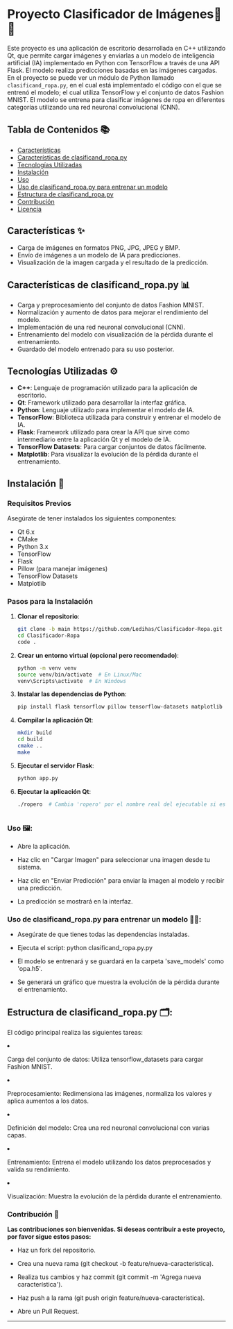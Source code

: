 
# Proyecto Clasificador de Imágenes🧥👗

<p>

Este proyecto es una aplicación de escritorio desarrollada en C++ utilizando Qt, que permite cargar imágenes y enviarlas a un modelo de inteligencia artificial (IA) implementado en Python con TensorFlow a través de una API Flask. El modelo realiza predicciones basadas en las imágenes cargadas. En el proyecto se puede ver un módulo de Python llamado `clasificand_ropa.py`, en el cual está implementado el código con el que se entrenó el modelo; el cual utiliza TensorFlow y el conjunto de datos Fashion MNIST. El modelo se entrena para clasificar imágenes de ropa en diferentes categorías utilizando una red neuronal convolucional (CNN).

</p>

## Tabla de Contenidos 📚

- [Características](#características-)
- [Características de clasificand_ropa.py](#características-de-clasificand_ropapy-)
- [Tecnologías Utilizadas](#tecnologías-utilizadas-)
- [Instalación](#instalación-)
- [Uso](#uso-)
- [Uso de clasificand_ropa.py para entrenar un modelo](#uso-de-clasificand_ropapy-para-entrenar-un-modelo-)
- [Estructura de clasificand_ropa.py](#estructura-de-clasificand_ropapy-)
- [Contribución](#contribución-)
- [Licencia](#licencia-)

## Características ✨

- Carga de imágenes en formatos PNG, JPG, JPEG y BMP.
- Envío de imágenes a un modelo de IA para predicciones.
- Visualización de la imagen cargada y el resultado de la predicción.


## Características de clasificand_ropa.py 📊

- Carga y preprocesamiento del conjunto de datos Fashion MNIST.
- Normalización y aumento de datos para mejorar el rendimiento del modelo.
- Implementación de una red neuronal convolucional (CNN).
- Entrenamiento del modelo con visualización de la pérdida durante el entrenamiento.
- Guardado del modelo entrenado para su uso posterior.

## Tecnologías Utilizadas ⚙️

- **C++**: Lenguaje de programación utilizado para la aplicación de escritorio.
- **Qt**: Framework utilizado para desarrollar la interfaz gráfica.
- **Python**: Lenguaje utilizado para implementar el modelo de IA.
- **TensorFlow**: Biblioteca utilizada para construir y entrenar el modelo de IA.
- **Flask**: Framework utilizado para crear la API que sirve como intermediario entre la aplicación Qt y el modelo de IA.
- **TensorFlow Datasets**: Para cargar conjuntos de datos fácilmente.
- **Matplotlib**: Para visualizar la evolución de la pérdida durante el entrenamiento.

## Instalación 🚀

### Requisitos Previos

Asegúrate de tener instalados los siguientes componentes:

- Qt 6.x
- CMake
- Python 3.x
- TensorFlow
- Flask
- Pillow (para manejar imágenes)
- TensorFlow Datasets
- Matplotlib

### Pasos para la Instalación

1. **Clonar el repositorio**:
   ```bash
   git clone -b main https://github.com/Ledihas/Clasificador-Ropa.git
   cd Clasificador-Ropa
   code .
   
   
2. **Crear un entorno virtual (opcional pero recomendado)**:

      ```bash
      python -m venv venv
      source venv/bin/activate  # En Linux/Mac
      venv\Scripts\activate  # En Windows

3. **Instalar las dependencias de Python**:

    ```bash 
    pip install flask tensorflow pillow tensorflow-datasets matplotlib

    
4. **Compilar la aplicación Qt**:

    ```bash    
    mkdir build
    cd build
    cmake ..
    make

5. **Ejecutar el servidor Flask**:
    ```bash
    python app.py


6. **Ejecutar la aplicación Qt**:
    ```bash
    ./ropero  # Cambia 'ropero' por el nombre real del ejecutable si es diferente.



### Uso 🖼️:
<ul>
    <li><p>Abre la aplicación.</p></li>
    <li><p>Haz clic en "Cargar Imagen" para seleccionar una imagen desde tu sistema.</p></li>
    <li><p>Haz clic en "Enviar Predicción" para enviar la imagen al modelo y recibir una predicción.</p></li>
    <li><p>La predicción se mostrará en la interfaz.</p></li>
</ul>

### Uso de clasificand_ropa.py para entrenar un modelo 🏋️‍♂️:
<ul>
    <li><p>Asegúrate de que tienes todas las dependencias instaladas.</p></li>
    <li><p>Ejecuta el script: python clasificand_ropa.py.py</p></li>
    <li><p>El modelo se entrenará y se guardará en la carpeta 'save_models' como 'opa.h5'.</p></li>
    <li><p>Se generará un gráfico que muestra la evolución de la pérdida durante el entrenamiento.</p></li>
</ul>

## Estructura de clasificand_ropa.py 🗂️:
El código principal realiza las siguientes tareas:
   
   <li><p>Carga del conjunto de datos: Utiliza tensorflow_datasets para cargar Fashion MNIST.</p></li>
   <li><p>Preprocesamiento: Redimensiona las imágenes, normaliza los valores y aplica aumentos a los datos.</p></li>
   <li><p>Definición del modelo: Crea una red neuronal convolucional con varias capas.</p></li>
   <li><p>Entrenamiento: Entrena el modelo utilizando los datos preprocesados y valida su rendimiento.</p></li>
   <li><p>Visualización: Muestra la evolución de la pérdida durante el entrenamiento.</p></li>



### Contribución 🤝

**Las contribuciones son bienvenidas. Si deseas contribuir a este proyecto, por favor sigue estos pasos:**

<ul>
   <li><p> Haz un fork del repositorio.</p></li>
    <li><p>Crea una nueva rama (git checkout -b feature/nueva-caracteristica).</p></li>
    <li><p>Realiza tus cambios y haz commit (git commit -m 'Agrega nueva característica').</p></li>
    <li><p>Haz push a la rama (git push origin feature/nueva-caracteristica).</p></li>
    <li><p>Abre un Pull Request.</p></li>
</ul>

<hr>   

